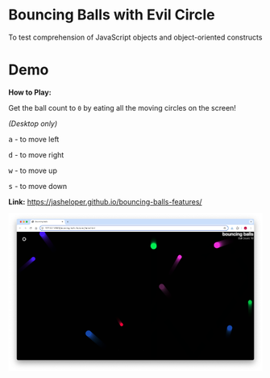 # Bouncing Balls with Evil Circle
To test comprehension of JavaScript objects and object-oriented constructs

# Demo

**How to Play:**

Get the ball count to `0` by eating all the moving circles on the screen! 

*(Desktop only)*

<kbd>a</kbd> - to move left 

<kbd>d</kbd> - to move right

<kbd>w</kbd> - to move up  

<kbd>s</kbd> - to move down

**Link:** https://jasheloper.github.io/bouncing-balls-features/

![Evil Circle Game](https://github.com/jasheloper/bouncing-balls-features/blob/main/evil-circle-game.png?raw=true)
